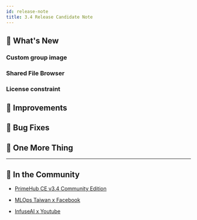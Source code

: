 ```yaml
---
id: release-note
title: 3.4 Release Candidate Note
---
```



## 🌟 What's New

### Custom group image

### Shared File Browser

### License constraint



## 🚀 Improvements

## 🧰 Bug Fixes

## 💫 One More Thing

 
---

## 🎪 In the Community

+ [PrimeHub CE v3.4 Community Edition](https://github.com/InfuseAI/primehub/releases)

+ [MLOps Taiwan x Facebook](https://www.facebook.com/groups/mlopstw/)

+ [InfuseAI x Youtube](https://www.youtube.com/channel/UCbbRUfqKPWfZxZY62Pian-g)
